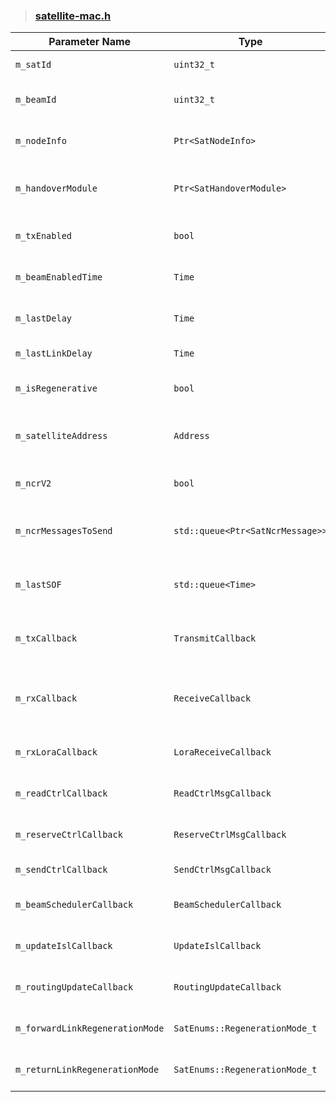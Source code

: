 > ### [satellite-mac.h](https://github.com/sns3/sns3-satellite/blob/0fc2b8c74f0d9c2b0c3ee4ed132064a40ad2daf1/model/satellite-mac.h)

| Parameter Name | Type | Description |
|----------------|------|-------------|
| `m_satId` | `uint32_t` | Satellite ID the MAC belongs to |
| `m_beamId` | `uint32_t` | Beam ID associated with the MAC |
| `m_nodeInfo` | `Ptr<SatNodeInfo>` | Node information (e.g., MAC address, type) |
| `m_handoverModule` | `Ptr<SatHandoverModule>` | Module responsible for managing handovers |
| `m_txEnabled` | `bool` | Whether PHY layer transmission is enabled |
| `m_beamEnabledTime` | `Time` | Last time the beam was activated |
| `m_lastDelay` | `Time` | Last measured delay (used for jitter calculation) |
| `m_lastLinkDelay` | `Time` | Last measured link delay |
| `m_isRegenerative` | `bool` | Whether this is a regenerative satellite node |
| `m_satelliteAddress` | `Address` | MAC address of the peer satellite (for regenerative link) |
| `m_ncrV2` | `bool` | Whether NCR uses version 2 (frame N-2) |
| `m_ncrMessagesToSend` | `std::queue<Ptr<SatNcrMessage>>` | Queue of NCR control messages pending transmission |
| `m_lastSOF` | `std::queue<Time>` | Last 3 Start-of-Frame timestamps used for NCR generation |
| `m_txCallback` | `TransmitCallback` | Callback for transmitting a packet to the PHY layer |
| `m_rxCallback` | `ReceiveCallback` | Callback for receiving a packet with source/destination MAC |
| `m_rxLoraCallback` | `LoraReceiveCallback` | Callback for receiving a packet (LoRa-specific) |
| `m_readCtrlCallback` | `ReadCtrlMsgCallback` | Reads control messages from control container |
| `m_reserveCtrlCallback` | `ReserveCtrlMsgCallback` | Reserves control message ID and stores it |
| `m_sendCtrlCallback` | `SendCtrlMsgCallback` | Sends a control message |
| `m_beamSchedulerCallback` | `BeamSchedulerCallback` | Retrieves the scheduler for a specific beam |
| `m_updateIslCallback` | `UpdateIslCallback` | Updates ISL routes during handover |
| `m_routingUpdateCallback` | `RoutingUpdateCallback` | Updates routing and ARP table during handover |
| `m_forwardLinkRegenerationMode` | `SatEnums::RegenerationMode_t` | Regeneration mode for forward link |
| `m_returnLinkRegenerationMode` | `SatEnums::RegenerationMode_t` | Regeneration mode for return link |
